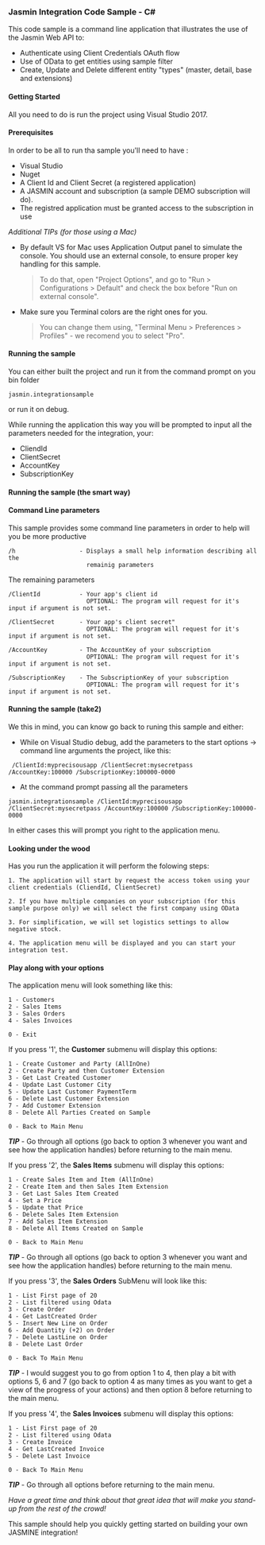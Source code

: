 ### Jasmin Integration Code Sample - C#
 This code sample is a command line application that illustrates the use of the Jasmin Web API to:

* Authenticate using Client Credentials OAuth flow
* Use of OData to get entities using sample filter
* Create, Update and Delete different entity "types" (master, detail, base and extensions)

#### Getting Started

All you need to do is run the project using Visual Studio 2017.

#### Prerequisites

In order to be all to run tha sample you'll need to have :
* Visual Studio 
* Nuget
* A Client Id and Client Secret (a registered application)
* A JASMIN account and subscription (a sample DEMO subscription will do).
* The registred application must be granted access to the subscription in use

_Additional TIPs (for those using a Mac)_
* By default VS for Mac uses Application Output panel to simulate the console. You should use an external console, to ensure proper key handling for this sample.

    > To do that, open "Project Options", and go to "Run > Configurations > Default" and check the box before "Run on external console".

* Make sure you Terminal colors are the right ones for you.

    > You can change them using, "Terminal Menu > Preferences > Profiles" - we recomend you to select "Pro".


#### Running the sample

You can either built the project and run it from the command prompt on you bin folder
```
jasmin.integrationsample
```
or run it on debug.

While running the application this way you will be prompted to input all the parameters needed for the integration, your:
* CliendId 
* ClientSecret
* AccountKey
* SubscriptionKey

#### Running the sample (the smart way)
#### Command Line parameters

This sample provides some command line parameters in order to help will you be more productive 

```
/h                  - Displays a small help information describing all the
                      remainig parameters
```

The remaining parameters
```
/ClientId           - Your app's client id
                      OPTIONAL: The program will request for it's input if argument is not set.

/ClientSecret       - Your app's client secret"
                      OPTIONAL: The program will request for it's input if argument is not set.

/AccountKey         - The AccountKey of your subscription
                      OPTIONAL: The program will request for it's input if argument is not set.

/SubscriptionKey    - The SubscriptionKey of your subscription
                      OPTIONAL: The program will request for it's input if argument is not set.
```

#### Running the sample (take2)
We this in mind, you can know go back to runing this sample and either:

* While on Visual Studio debug, add the parameters to the start options -> command line arguments the project, like this:
```
 /ClientId:myprecisousapp /ClientSecret:mysecretpass /AccountKey:100000 /SubscriptionKey:100000-0000
```
* At the command prompt passing all the parameters
```
jasmin.integrationsample /ClientId:myprecisousapp /ClientSecret:mysecretpass /AccountKey:100000 /SubscriptionKey:100000-0000
```

 In either cases this will prompt you right to the application menu.

#### Looking under the wood

Has you run the application it will perform the folowing steps:

```
1. The application will start by request the access token using your client credentials (CliendId, ClientSecret)

2. If you have multiple companies on your subscription (for this sample purpose only) we will select the first company using OData

3. For simplification, we will set logistics settings to allow negative stock.

4. The application menu will be displayed and you can start your integration test.
```

#### Play along with your options

 The application menu will look something like this:
```
1 - Customers
2 - Sales Items
3 - Sales Orders
4 - Sales Invoices

0 - Exit
```

If you press '1', the **Customer** submenu will display this options:
```
1 - Create Customer and Party (AllInOne)
2 - Create Party and then Customer Extension
3 - Get Last Created Customer
4 - Update Last Customer City
5 - Update Last Customer PaymentTerm
6 - Delete Last Customer Extension
7 - Add Customer Extension
8 - Delete All Parties Created on Sample

0 - Back to Main Menu

```
**_TIP_** - Go through all options (go back to option 3 whenever you want and see how the application handles) before returning to the main menu.

If you press '2', the **Sales Items** submenu will display this options:
```
1 - Create Sales Item and Item (AllInOne)
2 - Create Item and then Sales Item Extension
3 - Get Last Sales Item Created
4 - Set a Price
5 - Update that Price
6 - Delete Sales Item Extension
7 - Add Sales Item Extension
8 - Delete All Items Created on Sample

0 - Back to Main Menu
```
**_TIP_** - Go through all options (go back to option 3 whenever you want and see how the application handles) before returning to the main menu.

If you press '3', the **Sales Orders** SubMenu will look like this:
```
1 - List First page of 20
2 - List filtered using Odata
3 - Create Order
4 - Get LastCreated Order
5 - Insert New Line on Order
6 - Add Quantity (+2) on Order
7 - Delete LastLine on Order
8 - Delete Last Order

0 - Back To Main Menu
```

**_TIP_** - I would suggest you to go from option 1 to 4, then play a bit with options 5, 6 and 7 (go back to option 4 as many times as you want to get a view of the progress of your actions) and then option 8 before returning to the main menu.

If you press '4', the **Sales Invoices** submenu will display this options:
```
1 - List First page of 20
2 - List filtered using Odata
3 - Create Invoice
4 - Get LastCreated Invoice
5 - Delete Last Invoice

0 - Back To Main Menu
```

**_TIP_** - Go through all options before returning to the main menu.

*Have a great time and think about that great idea that will make you stand-up from the rest of the crowd!*

This sample should help you quickly getting started on building your own JASMINE integration!

